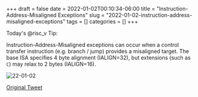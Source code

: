 +++ 
draft = false
date = 2022-01-02T00:10:34-06:00
title = "Instruction-Address-Misaligned Exceptions"
slug = "2022-01-02-instruction-address-misaligned-exceptions" 
tags = []
categories = []
+++

Today's @risc_v Tip:

Instruction-Address-Misaligned exceptions can occur when a control transfer instruction (e.g. branch / jump) provides a misaligned target. The base ISA specifies 4 byte alignment (IALIGN=32), but extensions (such as `C`) may relax to 2 bytes (IALIGN=16).

![22-01-02](../../static/risc-v-tips/22-01-02.png)

[Original Tweet](https://twitter.com/hasheddan/status/1477673522193473540?s=20)